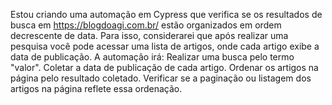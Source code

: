 Estou criando uma automação em Cypress que verifica se os resultados de busca em https://blogdoagi.com.br/ estão organizados em ordem decrescente de data. 
Para isso, considerarei que após realizar uma pesquisa você pode acessar uma lista de artigos, onde cada artigo exibe a data de publicação. A automação irá:
Realizar uma busca pelo termo "valor".
Coletar a data de publicação de cada artigo.
Ordenar os artigos na página pelo resultado coletado.
Verificar se a paginação ou listagem dos artigos na página reflete essa ordenação.
